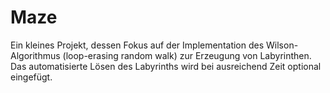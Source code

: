 # Maze

Ein kleines Projekt, dessen Fokus auf der Implementation des Wilson-Algorithmus (loop-erasing random walk) zur Erzeugung von Labyrinthen.
Das automatisierte Lösen des Labyrinths wird bei ausreichend Zeit optional eingefügt.
